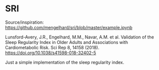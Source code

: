 # SRI

Source/inspiration: https://github.com/mengelhard/sri/blob/master/example.ipynb

Lunsford-Avery, J.R., Engelhard, M.M., Navar, A.M. et al. Validation of the Sleep Regularity Index in Older Adults
and Associations with Cardiometabolic Risk. Sci Rep 8, 14158 (2018). https://doi.org/10.1038/s41598-018-32402-5


Just a simple implementation of the sleep regularity index. 
